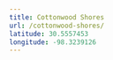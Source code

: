 ```yaml
---
title: Cottonwood Shores
url: /cottonwood-shores/
latitude: 30.5557453
longitude: -98.3239126
---
```

